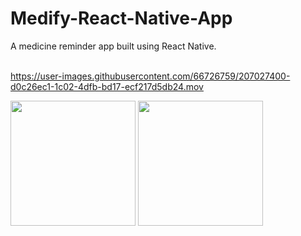 # Medify-React-Native-App
A medicine reminder app built using React Native. 
<br>
<br>


https://user-images.githubusercontent.com/66726759/207027400-d0c26ec1-1c02-4dfb-bd17-ecf217d5db24.mov
<div>
<img src="https://user-images.githubusercontent.com/66726759/207024042-36ff4edb-7eb5-4495-b729-38e887ed1002.png" width="200"> 

<img src="https://user-images.githubusercontent.com/66726759/207024060-aa772851-1d08-4958-99b9-081ce0782182.png" width="200">
</div>




